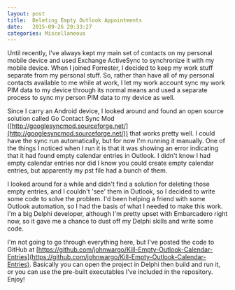 ```yaml
---
layout: post
title:  Deleting Empty Outlook Appointments
date:   2015-09-26 20:33:27
categories: Miscellaneous
---
```

Until recently, I've always kept my main set of contacts on my personal mobile device and used Exchange ActiveSync to synchronize it with my mobile device. When I joined Forrester, I decided to keep my work stuff separate from my personal stuff. So, rather than have all of my personal contacts available to me while at work, I let my work account sync my work PIM data to my device through its normal means and used a separate process to sync my person PIM data to my device as well.

Since I carry an Android device, I looked around and found an open source solution called Go Contact Sync Mod ([http://googlesyncmod.sourceforge.net/](http://googlesyncmod.sourceforge.net/)) that works pretty well. I could have the sync run automatically, but for now I'm running it manually. One of the things I noticed when I run it is that it was showing an error indicating that it had found empty calendar entries in Outlook. I didn't know I had empty calendar entries nor did I know you could create empty calendar entries, but apparently my pst file had a bunch of them.

I looked around for a while and didn't find a solution for deleting those empty entries, and I couldn't 'see' them in Outlook, so I decided to write some code to solve the problem. I'd been helping a friend with some Outlook automation, so I had the basis of what I needed to make this work. I'm a big Delphi developer, although I'm pretty upset with Embarcadero right now, so it gave me a chance to dust off my Delphi skills and write some code.

I'm not going to go through everything here, but I've posted the code to GitHub at [https://github.com/johnwargo/Kill-Empty-Outlook-Calendar-Entries](https://github.com/johnwargo/Kill-Empty-Outlook-Calendar-Entries). Basically you can open the project in Delphi then build and run it, or you can use the pre-built executables I've included in the repository. Enjoy!